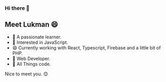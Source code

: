 ### Hi there 👋

## Meet Lukman 😄

- 🔭 A passionate learner.
- 🌱 Interested in JavaScript.
- 😄 Currently working with React, Typescript, Firebase and a little bit of PHP.
- 👯 Web Developer.
- 🤔 All Things code. 

Nice to meet you. 😊
